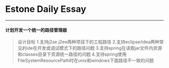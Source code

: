 # Estone Daily Essay
----

#### 计划开发一个统一的路径管理器
> 设计目标
> 1.支持j2se j2ee两种项目下的工程路径
> 2.支持eclipse/idea两种常见的ide在开发或调试模式下的路径问题
> 3.支持spring在读取jar文件内资源和classes目录下资源统一路径的问题
> 4.支持spring使用FileSystemResourcePath时在unix和windows下面路径不一致的问题  
